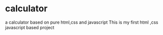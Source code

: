# calculator
a calculator based on pure html,css and javascript
This is my first html ,css javascript based project

